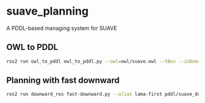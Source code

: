 # suave_planning
A PDDL-based managing system for SUAVE

## OWL to PDDL

```bash
ros2 run owl_to_pddl owl_to_pddl.py --owl=owl/suave.owl --tBox --inDomain=pddl/suave_domain.pddl --outDomain=pddl/suave_domain_created.pddl --aBox --inProblem=pddl/suave_problem.pddl --outProblem=pddl/suave_problem_created.pddl --add-num-comparisons --replace-output
```
## Planning with fast downward

```bash
ros2 run downward_ros fast-downward.py --alias lama-first pddl/suave_domain_created.pddl pddl/suave_problem_created.pddl
```
